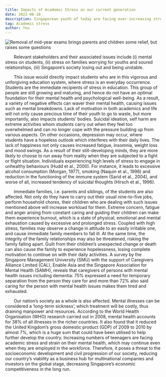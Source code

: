 ```yaml
---
title: Impacts of Academic Stress on our current generation
date: 2022-06-18
description: Singaporean youth of today are facing ever-increasing stress. How then do we alleviate their growing worries?
tag: Academic stress
author: You
---
```


![Removal of mid-year exams brings parents and children some relief, but raises some questions](https://static1.straitstimes.com.sg/s3fs-public/styles/large30x20/public/articles/2022/03/08/mi_students_080322.jpg?VersionId=b.AT_eUqxaYYSz6wh8r_eZ2qsOAIv9KD)

&emsp;&emsp;Relevant stakeholders and their associated issues include (i) mental stress on students, (ii) stress on families worrying for youths and soured relationships, (iii) Singapore’s society losing out and being unstable.

&emsp;&emsp;This issue would directly impact students who are in this vigorous and unforgiving education system, where stress is an everyday occurrence. Students are the immediate recipients of stress in education. This group of people are still growing and maturing, and hence do not have an optimal foundation for their mental health and psychological well-being. As a result, a variety of negative effects can waver their mental health, causing issues such as mental breakdowns. Lack of motivation in both academics and life will not only cause precious time of their youth to go to waste, but more importantly, also impacts students’ bodies. Suicidal ideation, self harm are extreme activities whom students carry out when they feel too overwhelmed and can no longer cope with the pressure building up from various aspects. On other occasions, depression may occur, where students have a hopeless outlook which interferes with their daily lives. The lack of happiness not only causes increased fatigue, insomnia, weight loss and mood swings. As a result of their still-developing minds, they are more likely to choose to run away from reality when they are subjected to a fight or flight situation. Individuals experiencing high levels of stress to engage in unhealthy behaviours (Hudd et al., 2000). For instance, it leads to excessive alcohol consumption (Morgan, 1977), smoking (Naquin et al., 1996) and reduction in the functioning of the immune system (Sarid et al., 2004), and worse of all, increased tendency of suicidal thoughts (Hirsch et al., 1996).

&emsp;&emsp;Immediate families, i.e. parents and siblings, of the students are also affected. Not only do they have to carry out their usual nine-to-five jobs, perform household chores, their children who are dealing with such issues mentioned above will increase workload for them. Extreme concern, fatigue and anger arising from constant caring and guiding their children can make them experience burnout, which is a state of physical, emotional and mental exhaustion caused by excessive and prolonged stress. Coupled with high stress, families may observe a change in attitude to an easily irritable one, and cause immediate family members to fall ill. At the same time, the integrity of the family relationships may also be threatened, risking the family falling apart. Guilt from their children’s unexpected change or death can also cause the family to experience hopelessness, losing complete motivation to continue on with their daily activities. A survey by the Singapore Management University (SMU) with the support of Caregivers Alliance Limited (CAL), Enable Asia and the Singapore Association for Mental Health (SAMH), reveals that caregivers of persons with mental health issues including dementia: 75% expressed a need for temporary separation from the person they care for and more than 72% also said caring for the person with mental health issues makes them tired and exhausted.

&emsp;&emsp;Our nation’s society as a whole is also affected. Mental illnesses can be considered a ‘long-term sickness’, which treatment will be costly, thus draining manpower and resources. According to the World Health Organisation (WHO) research carried out in 2008, mental health accounts for 38% of all illnesses in the richer countries. It also found that it reduced the United Kingdom’s gross domestic product (GDP) of 2009 to 2010 by almost 7%, which is a huge sum that could have been utilised to help further develop the country. Increasing numbers of teenagers are facing academic stress and strain on their mental health, which may continue even when they are employed in the workforce. Therefore, it poses a threat to the socioeconomic development and civil progression of our society, reducing our country’s viability as a business hub for multinational companies and investors on the global stage, decreasing Singapore’s economic competitiveness in the long run.

